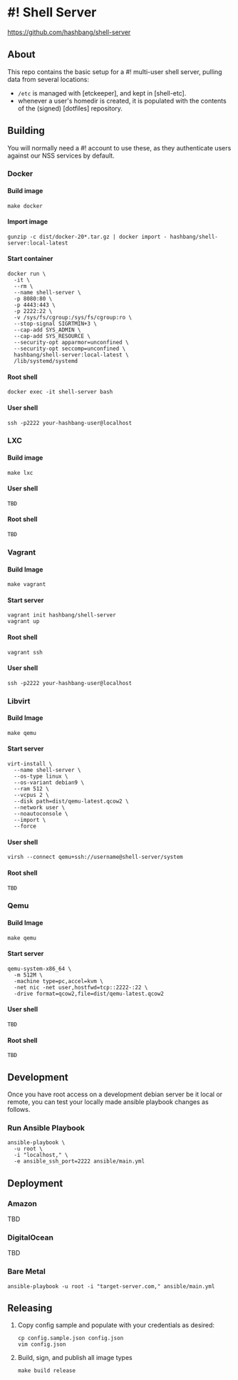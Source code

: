 # #! Shell Server #

<https://github.com/hashbang/shell-server>

## About ##

This repo contains the basic setup for a #! multi-user shell server,
pulling data from several locations:
- `/etc` is managed with [etckeeper], and kept in [shell-etc].
- whenever a user's homedir is created, it is populated with
  the contents of the (signed) [dotfiles] repository.

## Building ##

You will normally need a #! account to use these, as they authenticate users
against our NSS services by default.

### Docker ###

#### Build image ####
```
make docker
```

#### Import image ####
```
gunzip -c dist/docker-20*.tar.gz | docker import - hashbang/shell-server:local-latest
```

#### Start container ####
```
docker run \
  -it \
  --rm \
  --name shell-server \
  -p 8080:80 \
  -p 4443:443 \
  -p 2222:22 \
  -v /sys/fs/cgroup:/sys/fs/cgroup:ro \
  --stop-signal SIGRTMIN+3 \
  --cap-add SYS_ADMIN \
  --cap-add SYS_RESOURCE \
  --security-opt apparmor=unconfined \
  --security-opt seccomp=unconfined \
  hashbang/shell-server:local-latest \
  /lib/systemd/systemd
```

#### Root shell ####
```
docker exec -it shell-server bash
```

#### User shell ####
```
ssh -p2222 your-hashbang-user@localhost
```

### LXC ###

#### Build image ####
```
make lxc
```

#### User shell ####
```
TBD
```

#### Root shell ####
```
TBD
```

### Vagrant ###

#### Build Image ####
```
make vagrant
```

#### Start server ####
```
vagrant init hashbang/shell-server
vagrant up
```

#### Root shell ####
```
vagrant ssh
```

#### User shell ####
```
ssh -p2222 your-hashbang-user@localhost
```

### Libvirt ###

#### Build Image ####
```
make qemu
```

#### Start server ####

```
virt-install \
  --name shell-server \
  --os-type linux \
  --os-variant debian9 \
  --ram 512 \
  --vcpus 2 \
  --disk path=dist/qemu-latest.qcow2 \
  --network user \
  --noautoconsole \
  --import \
  --force
```

#### User shell ####

```
virsh --connect qemu+ssh://username@shell-server/system
```

#### Root shell ####
```
TBD
```

### Qemu ###

#### Build Image ####
```
make qemu
```

#### Start server ####

```
qemu-system-x86_64 \
  -m 512M \
  -machine type=pc,accel=kvm \
  -net nic -net user,hostfwd=tcp::2222-:22 \
  -drive format=qcow2,file=dist/qemu-latest.qcow2
```

#### User shell ####

```
TBD
```

#### Root shell ####

```
TBD
```

## Development ##

Once you have root access on a development debian server be it local or remote,
you can test your locally made ansible playbook changes as follows.

### Run Ansible Playbook
```
ansible-playbook \
  -u root \
  -i "localhost," \
  -e ansible_ssh_port=2222 ansible/main.yml
```

## Deployment ##

### Amazon ###
TBD

### DigitalOcean ###
TBD

### Bare Metal ###

```
ansible-playbook -u root -i "target-server.com," ansible/main.yml
```

## Releasing ##

1. Copy config sample and populate with your credentials as desired:

    ```
    cp config.sample.json config.json
    vim config.json
    ```

2. Build, sign, and publish all image types
    ```
    make build release
    ```
